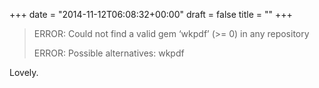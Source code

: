 +++
date = "2014-11-12T06:08:32+00:00"
draft = false
title = ""
+++
<blockquote>
  <p>ERROR:  Could not find a valid gem &#8216;wkpdf&#8217; (&gt;= 0) in any repository
  <p>ERROR:  Possible alternatives: wkpdf</p>
</blockquote>

<p>Lovely.</p>
